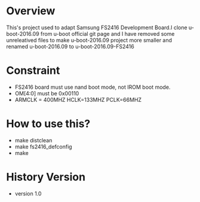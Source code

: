 # Overview

This's project used to adapt Samsung FS2416 Development Board.I clone
u-boot-2016.09 from u-boot official git page and I have removed some
unreleatived files to make u-boot-2016.09 project more smaller and renamed
u-boot-2016.09 to u-boot-2016.09-FS2416

# Constraint

- FS2416 board must use nand boot mode, not IROM boot mode.
- OM[4:0] must be 0x00110
- ARMCLK = 400MHZ HCLK=133MHZ PCLK=66MHZ

# How to use this?

- make distclean 
- make fs2416_defconfig
- make 

# History Version

- version 1.0 

